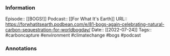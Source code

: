 ### Information

Episode:: [[BOGS!]]
Podcast:: [[For What It's Earth]]
URL:: https://forwhatitsearth.podbean.com/e/81-bogs-again-celebrating-natural-carbon-sequestration-for-worldbogday/
Date:: [[2022-07-24]]
Tags:: #carboncapture #environment #climatechange #bogs 
#podcast


### Annotations

